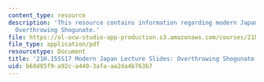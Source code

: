 ```yaml
---
content_type: resource
description: 'This resource contains information regarding modern Japan lecture slides:
  Overthrowing Shogunate.'
file: https://ol-ocw-studio-app-production.s3.amazonaws.com/courses/21h-155-modern-japan-1868-to-present-spring-2017/b68d85f9a92ca4403afaaa2da4b763b7_MIT21H_155S17_Shogunate.pdf
file_type: application/pdf
resourcetype: Document
title: '21H.155S17 Modern Japan Lecture Slides: Overthrowing Shogunate'
uid: b68d85f9-a92c-a440-3afa-aa2da4b763b7
---
```

